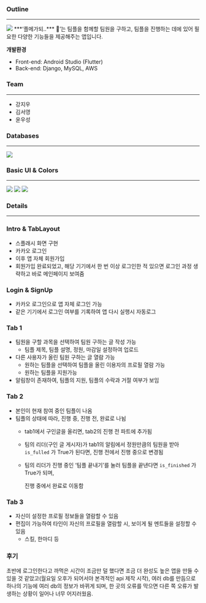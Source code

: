 ### Outline

---
<img src="https://github.com/user-attachments/assets/33fc7d7e-8432-4461-8947-3e7a3cc10b39">
***‘플메가되..*** 🎀’는 팀플을 함께할 팀원을 구하고, 팀플을 진행하는 데에 있어 필요한 다양한 기능들을 제공해주는 앱입니다.

**개발환경**

- Front-end: Android Studio (Flutter)
- Back-end: Django, MySQL, AWS

### Team

---

- 강지우
- 김서영
- 윤우성


### Databases

---

<img src="https://github.com/user-attachments/assets/90a7fb54-eaa3-4d64-b2bd-edfab5b460bf">

### Basic UI & Colors

---

<img src="https://github.com/user-attachments/assets/98dada77-0f15-4fda-827d-061011e4046f">
<img src="https://github.com/user-attachments/assets/b95cf03b-5884-4d74-91a6-5f271d81557f">
<img src="https://github.com/user-attachments/assets/560e51a4-cf5f-4b13-bc5f-ee9805b32fce">

### Details

---

### Intro & TabLayout

- 스플래시 화면 구현
- 카카오 로그인
- 이후 앱 자체 회원가입
- 회원가입 완료되었고, 해당 기기에서 한 번 이상 로그인한 적 있으면 로그인 과정 생략하고 바로 메인페이지 보여줌

### Login & SignUp

- 카카오 로그인으로 앱 자체 로그인 가능
- 같은 기기에서 로그인 여부를 기록하여 앱 다시 실행시 자동로그

### Tab 1

- 팀원을 구할 과목을 선택하여 팀원 구하는 글 작성 가능
    - 팀플 제목, 팀플 설명, 정원, 마감일 설정하여 업로드
- 다른 사용자가 올린 팀원 구하는 글 열람 가능
    - 원하는 팀플을 선택하여 팀플을 올린 이용자의 프로필 열람 가능
    - 원하는 팀플을 지원가능
- 알림창이 존재하여, 팀플의 지원, 팀플의 수락과 거절 여부가 보임

### Tab 2

- 본인이 현재 참여 중인 팀플이 나옴
- 팀플의 상태에 따라, 진행 중, 진행 전, 완료로 나뉨
    - tab1에서 구인글을 올리면, tab2의 진행 전 파트에 추가됨
    - 팀의 리더(구인 글 게시자)가 tab1의 알림에서 정원만큼의 팀원을 받아 `is_fulled` 가 True가 된다면, 진행 전에서 진행 중으로 변경됨
    - 팀의 리더가 진행 중인 ‘팀플 끝내기’를 눌러 팀플을 끝낸다면 `is_finished` 가 True가 되며,
        
        진행 중에서 완료로 이동함
        

### Tab 3

- 자신이 설정한 프로필 정보들을 열람할 수 있음
- 편집이 가능하여 타인이 자신의 프로필을 열람할 시, 보이게 될 멘트들을 설정할 수 있음
    - 스킬, 한마디 등



### 후기

초반에 로그인한다고 까먹은 시간이 조금만 덜 했다면 조금 더 완성도 높은 앱을 만들 수 있을 것 같았고(월요일 오후가 되어서야 본격적인 api 제작 시작), 여러 db를 만듬으로 하나의 기능에 여러 db의 정보가 바뀌게 되며, 한 곳의 오류를 막으면 다른 쪽 오류가 발생하는 상황이 일어나 너무 어지러웠음.
